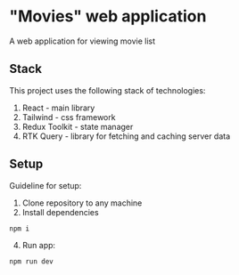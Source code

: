 # "Movies" web application

A web application for viewing movie list

## Stack

This project uses the following stack of technologies:

1. React - main library
2. Tailwind - css framework
3. Redux Toolkit - state manager
4. RTK Query - library for fetching and caching server data

## Setup

Guideline for setup:

1. Clone repository to any machine
2. Install dependencies

```bash
npm i
```

4. Run app:

```bash
npm run dev
```
